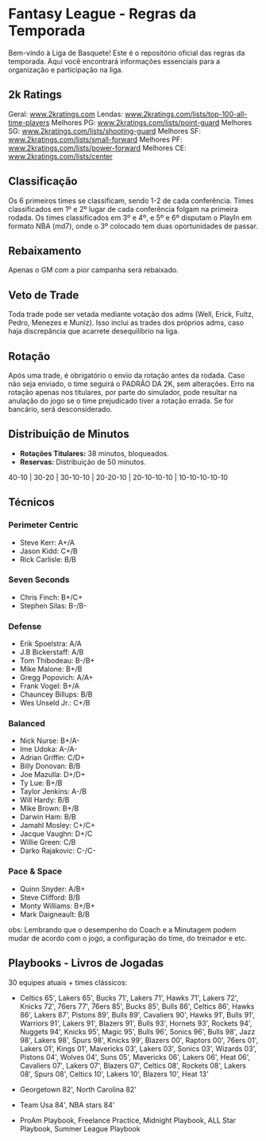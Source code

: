 # Fantasy League - Regras da Temporada

Bem-vindo à Liga de Basquete! Este é o repositório oficial das regras da temporada. Aqui você encontrará informações essenciais para a organização e participação na liga. 

## 2k Ratings

Geral: www.2kratings.com
Lendas: www.2kratings.com/lists/top-100-all-time-players
Melhores PG: www.2kratings.com/lists/point-guard
Melhores SG: www.2kratings.com/lists/shooting-guard
Melhores SF: www.2kratings.com/lists/small-forward
Melhores PF: www.2kratings.com/lists/power-forward
Melhores CE: www.2kratings.com/lists/center

## Classificação

Os 6 primeiros times se classificam, sendo 1-2 de cada conferência. Times classificados em 1º e 2º lugar de cada conferência folgam na primeira rodada. Os times classificados em 3º e 4º, e 5º e 6º disputam o PlayIn em formato NBA (md7), onde o 3º colocado tem duas oportunidades de passar.

## Rebaixamento

Apenas o GM com a pior campanha será rebaixado.

## Veto de Trade

Toda trade pode ser vetada mediante votação dos adms (Well, Erick, Fultz, Pedro, Menezes e Muniz). Isso inclui as trades dos próprios adms, caso haja discrepância que acarrete desequilíbrio na liga.

## Rotação

Após uma trade, é obrigatório o envio da rotação antes da rodada. Caso não seja enviado, o time seguirá o PADRÃO DA 2K, sem alterações. Erro na rotação apenas nos titulares, por parte do simulador, pode resultar na anulação do jogo se o time prejudicado tiver a rotação errada. Se for bancário, será desconsiderado.

## Distribuição de Minutos

- **Rotações Titulares:** 38 minutos, bloqueados.
- **Reservas:** Distribuição de 50 minutos.

40-10 | 30-20 | 30-10-10 | 20-20-10 | 20-10-10-10 | 10-10-10-10-10

## Técnicos

### Perimeter Centric
- Steve Kerr: A+/A
- Jason Kidd: C+/B
- Rick Carlisle: B/B

### Seven Seconds
- Chris Finch: B+/C+
- Stephen Silas: B-/B-

### Defense
- Erik Spoelstra: A/A
- J.B Bickerstaff: A/B
- Tom Thibodeau: B-/B+
- Mike Malone: B+/B
- Gregg Popovich: A/A+
- Frank Vogel: B+/A
- Chauncey Billups: B/B
- Wes Unseld Jr.: C+/B

### Balanced
- Nick Nurse: B+/A-
- Ime Udoka: A-/A-
- Adrian Griffin: C/D+
- Billy Donovan: B/B
- Joe Mazulla: D+/D+
- Ty Lue: B+/B
- Taylor Jenkins: A-/B
- Will Hardy: B/B
- Mike Brown: B+/B
- Darwin Ham: B/B
- Jamahl Mosley: C+/C+
- Jacque Vaughn: D+/C
- Willie Green: C/B
- Darko Rajakovic: C-/C-

### Pace & Space
- Quinn Snyder: A/B+
- Steve Clifford: B/B
- Monty Williams: B+/B+
- Mark Daigneault: B/B

obs: Lembrando que o desempenho do Coach e a Minutagem podem mudar de acordo com o jogo, a configuração do time, do treinador e etc.

## Playbooks - Livros de Jogadas

30 equipes atuais + times clássicos:

- Celtics 65', Lakers 65', Bucks 71', Lakers 71', Hawks 71', Lakers 72', Knicks 72', 76ers 77', 76ers 85', Bucks 85', Bulls 86', Celtics 86', Hawks 86', Lakers 87', Pistons 89', Bulls 89', Cavaliers 90', Hawks 91', Bulls 91', Warriors 91', Lakers 91', Blazers 91', Bulls 93', Hornets 93', Rockets 94', Nuggets 94', Knicks 95', Magic 95', Bulls 96', Sonics 96', Bulls 98', Jazz 98', Lakers 98', Spurs 98', Knicks 99', Blazers 00', Raptors 00', 76ers 01', Lakers 01', Kings 01', Mavericks 03', Lakers 03', Sonics 03', Wizards 03', Pistons 04', Wolves 04', Suns 05', Mavericks 06', Lakers 06', Heat 06', Cavaliers 07', Lakers 07', Blazers 07', Celtics 08', Rockets 08', Lakers 08', Spurs 08', Celtics 10', Lakers 10', Blazers 10', Heat 13'

- Georgetown 82', North Carolina 82'

- Team Usa 84', NBA stars 84'

- ProAm Playbook, Freelance Practice, Midnight Playbook, ALL Star Playbook, Summer League Playbook
